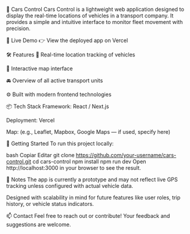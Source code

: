 🚗 Cars Control
Cars Control is a lightweight web application designed to display the real-time locations of vehicles in a transport company. It provides a simple and intuitive interface to monitor fleet movement with precision.

🔗 Live Demo
👉 View the deployed app on Vercel

🛠️ Features
📍 Real-time location tracking of vehicles

🧭 Interactive map interface

🚘 Overview of all active transport units

⚙️ Built with modern frontend technologies

📦 Tech Stack
Framework: React / Next.js

Deployment: Vercel

Map: (e.g., Leaflet, Mapbox, Google Maps — if used, specify here)

🚀 Getting Started
To run this project locally:

bash
Copiar
Editar
git clone https://github.com/your-username/cars-control.git
cd cars-control
npm install
npm run dev
Open http://localhost:3000 in your browser to see the result.

📌 Notes
The app is currently a prototype and may not reflect live GPS tracking unless configured with actual vehicle data.

Designed with scalability in mind for future features like user roles, trip history, or vehicle status indicators.

📫 Contact
Feel free to reach out or contribute!
Your feedback and suggestions are welcome.
